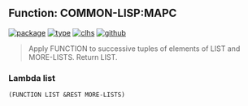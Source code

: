 ## Function: COMMON-LISP:MAPC
[![package](https://img.shields.io/badge/Package-COMMON--LISP-5f9ea0.svg?style=social&colorA=999999)](../) [![type](https://img.shields.io/badge/Type-Function-5f9ea0.svg?style=social&colorA=999999)](../#function) [![clhs](https://img.shields.io/badge/CLHS-MAPC-5f9ea0.svg?style=social&colorA=999999)](http://www.lispworks.com/documentation/HyperSpec/Body/f_mapc_.htm) [![github](https://img.shields.io/badge/GitHub-View_the_source-5f9ea0.svg?style=social&colorA=999999&logo=github)](https://github.com/sbcl/sbcl/blob/master/src/code/list.lisp/) 

> Apply FUNCTION to successive tuples of elements of LIST and MORE-LISTS.
> Return LIST.

### Lambda list
```
(FUNCTION LIST &REST MORE-LISTS)
```
